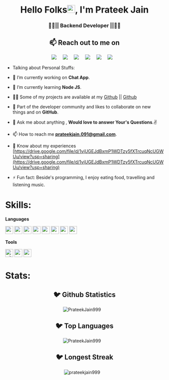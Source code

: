 <h1 align="center">Hello Folks<img src="https://media.giphy.com/media/hvRJCLFzcasrR4ia7z/giphy.gif" width="25px">, I'm Prateek Jain</h1>
  <h3 align="center">👨‍💻|| Backend Developer ||👨‍💻</h3
  
<p align="left"></p>

<h2 align="center">📫 Reach out to me on</h2>
<p align="center">
  <a target="_blank"href="https://www.linkedin.com/in/prateek-jain-a4b964126/"><img src="https://img.shields.io/badge/linkedin-%230077B5.svg?&style=for-the-badge&logo=linkedin&logoColor=skyblue" /></a>&nbsp;&nbsp;&nbsp;&nbsp;
  <a target="_blank"href="https://twitter.com/pk9997481571"><img src="https://img.shields.io/badge/twitter-%231DA1F2.svg?&style=for-the-badge&logo=twitter&logoColor=white" /></a>&nbsp;&nbsp;&nbsp;&nbsp;
  <a href="mailto:prateekjain.091@gmail.com?subject=Hello%20Prateek,%20From%20Github"><img src="https://img.shields.io/badge/gmail-%23D14836.svg?&style=for-the-badge&logo=gmail&logoColor=red" /></a>&nbsp;&nbsp;&nbsp;&nbsp;
  <a href="https://www.instagram.com/1_prateek_jain_1"><img src="https://img.shields.io/badge/instagram-%23D14836.svg?&style=for-the-badge&logo=instagram&logoColor=pink" /></a>&nbsp;&nbsp;&nbsp;&nbsp;
  <a href="https://fb.com/shazadaa.boy"><img src="https://img.shields.io/badge/Facebook-%233776AB.svg?&style=for-the-badge&logo=facebook&logoColor=white&color=blue" /></a>&nbsp;&nbsp;&nbsp;&nbsp;
  <a href="https://www.hackerrank.com/jain22719"><img src="https://img.shields.io/badge/HackerRank-%233776AB.svg?&style=for-the-badge&logo=hackerrank&logoColor=white&color=darkgreen" /></a>&nbsp;&nbsp;&nbsp;&nbsp;
</p>

  
* Talking about Personal Stuffs:

- 🔭 I’m currently working on **Chat App**.

- 🌱 I’m currently learning **Node JS**.

- 👨‍💻 Some of my projects are available at my [Github](https://github.com/PrateekJain9997?tab=repositories) || [Github](https://github.com/PrateekJain999?tab=repositories)

- 👯 Part of the developer community and likes to collaborate on new things and on **GitHub**.

- 💬  Ask me about anything , **Would love to answer Your's Questions**.✌

- 📫 How to reach me **prateekjain.091@gmail.com**.

- 📄 Know about my experiences [https://drive.google.com/file/d/1vjUGEJdBxmP1WDTzy5fXTrcuqNcUGWUu/view?usp=sharing](https://drive.google.com/file/d/1vjUGEJdBxmP1WDTzy5fXTrcuqNcUGWUu/view?usp=sharing)

<!---- 💪 Want motivation to code? Head over to my this **[[github repo](https://github.com/Ayush7614/50Days50Projects)] You're in for a surprise** 😉..--->

- ⚡ Fun fact: Beside's programming, I enjoy eating food, travelling and listening music.


# Skills:

**Languages**

 *<img src ="https://img.shields.io/badge/python%20-%2300599C.svg?&style=for-the-badge&logo=python&logoColor=white" height=25>  <img src ="https://img.shields.io/badge/JavaScript%20-%2300599C.svg?&style=for-the-badge&logo=javascript&logoColor=white" height=25>  <img src ="https://img.shields.io/badge/c++%20-%2300599C.svg?&style=for-the-badge&logo=c%2B%2B&logoColor=white" height=25>  <img src ="https://img.shields.io/badge/html5%20-%23E34F26.svg?&style=for-the-badge&logo=html5&logoColor=white" height=25>  <img src ="https://img.shields.io/badge/css3%20-%231572B6.svg?&style=for-the-badge&logo=css3&logoColor=white" height=25>  <img src ="https://img.shields.io/badge/Java%20-%2300599C.svg?&style=for-the-badge&logo=java&logoColor=white" height=25>  <img src="https://img.shields.io/badge/mysql%20-%2300599C.svg?&style=for-the-badge&logo=mysql&logoColor=white" alt="mysql" height=25>  <img src="https://img.shields.io/badge/mongodb%20-%2300599C.svg?&style=for-the-badge&logo=mongodb&logoColor=white" alt="mongodb" height=25>*
 
 **Tools**
 
 *<img src="https://img.shields.io/badge/Git-%233776AB.svg?&style=for-the-badge&logo=git&logoColor=white" alt="git" height=25/>  <img src="https://img.shields.io/badge/Postman-%233776AB.svg?&style=for-the-badge&logo=postman&logoColor=white" alt="postman" height=25>  <img src="https://img.shields.io/badge/Eclipse-%233776AB.svg?&style=for-the-badge&logo=Eclipse&logoColor=white" alt="postman" height=25>*

 # Stats:
 
<h2 align="center">🐦 Github Statistics </h2>
<p align="center">
<img src="https://github-readme-stats.vercel.app/api?username=PrateekJain999&layout=compact&hide=html&theme=jolly" alt="PrateekJain999" />&nbsp;&nbsp;&nbsp;&nbsp;
</p>

<h2 align="center">🐦 Top Languages </h2>
<p align="center">
<img src="https://github-readme-stats.vercel.app/api/top-langs/?username=PrateekJain999&layout=compact&hide=html&theme=jolly" alt="PrateekJain999" />&nbsp;&nbsp;&nbsp;&nbsp;
</p>

<h2 align="center">🐦 Longest Streak </h2>
<p align="center">
<img align="center" src="https://github-readme-streak-stats.herokuapp.com/?user=prateekjain999&layout=compact&hide=html&theme=jolly" alt="prateekjain999" />&nbsp;&nbsp;&nbsp;&nbsp;
</p>
